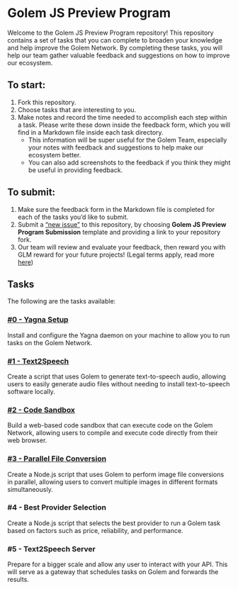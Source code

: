 # Golem JS Preview Program

Welcome to the Golem JS Preview Program repository! 
This repository contains a set of tasks that you can complete to broaden your knowledge and help improve the Golem Network. 
By completing these tasks, you will help our team gather valuable feedback and suggestions on how to improve our ecosystem.

## To start:

1. Fork this repository.
2. Choose tasks that are interesting to you.
3. Make notes and record the time needed to accomplish each step within a task.  Please write these down inside the feedback form, which you will find in a Markdown file inside each task directory. 
    - This information will be super useful for the Golem Team, especially your notes with feedback and suggestions to help make our ecosystem better. 
    - You can also add screenshots to the feedback if you think they might be useful in providing feedback.

## To submit:
1. Make sure the feedback form in the Markdown file is completed for each of the tasks you’d like to submit.
2. Submit a [“new issue”](https://github.com/golemfactory/golem-js-preview-program/issues/new/choose) to this repository, by choosing **Golem JS Preview Program Submission** template and providing a link to your repository fork.
3. Our team will review and evaluate your feedback, then reward you with GLM reward for your future projects! (Legal terms apply, read more [here](#todo))

## Tasks
The following are the tasks available:

### [#0 - Yagna Setup](tasks%2F0-yagna-setup)
Install and configure the Yagna daemon on your machine to allow you to run tasks on the Golem Network.

### [#1 - Text2Speech](tasks%2F1-text-2-speech)
Create a script that uses Golem to generate text-to-speech audio, allowing users to easily generate audio files without needing to install text-to-speech software locally. 

### [#2 - Code Sandbox](tasks%2F2-code-sandbox)
Build a web-based code sandbox that can execute code on the Golem Network, allowing users to compile and execute code directly from their web browser.

### [#3 - Parallel File Conversion](tasks%2F3-parallel-file-conversion)
Create a Node.js script that uses Golem to perform image file conversions in parallel, allowing users to convert multiple images in different formats simultaneously.

### #4 - Best Provider Selection
Create a Node.js script that selects the best provider to run a Golem task based on factors such as price, reliability, and performance. 

### #5 - Text2Speech Server
Prepare for a bigger scale and allow any user to interact with your API. This will serve as a gateway that schedules tasks on Golem and forwards the results. 
